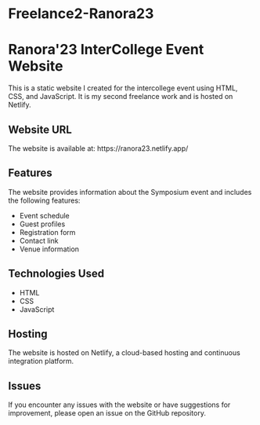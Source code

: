 # Freelance2-Ranora23
<h1>Ranora'23 InterCollege Event Website</h1>
This is a static website I created for the intercollege event using HTML, CSS, and JavaScript. It is my second freelance work and is hosted on Netlify.

<h2>Website URL</h2>
The website is available at: https://ranora23.netlify.app/

<h2>Features</h2>
The website provides information about the Symposium event and includes the following features:

<ul>
    <li>Event schedule</li>
    <li>Guest profiles</li>
    <li>Registration form</li>
    <li>Contact link</li>
    <li>Venue information</li>
</ul>

<h2>Technologies Used</h2>
<ul>
    <li>HTML</li>
    <li>CSS</li>
    <li>JavaScript</li>
</ul>

<h2>Hosting</h2>
The website is hosted on Netlify, a cloud-based hosting and continuous integration platform.

<h2>Issues</h2>
If you encounter any issues with the website or have suggestions for improvement, please open an issue on the GitHub repository.





